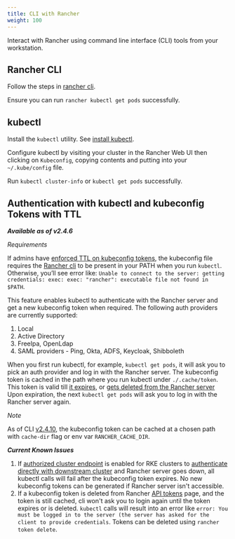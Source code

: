 ```yaml
---
title: CLI with Rancher
weight: 100
---
```


Interact with Rancher using command line interface (CLI) tools from your workstation.

## Rancher CLI

Follow the steps in [rancher cli](../cli).

Ensure you can run `rancher kubectl get pods` successfully.


## kubectl
Install the `kubectl` utility. See [install kubectl](https://kubernetes.io/docs/tasks/tools/install-kubectl/).


Configure kubectl by visiting your cluster in the Rancher Web UI then clicking on `Kubeconfig`, copying contents and putting into your `~/.kube/config` file.

Run `kubectl cluster-info` or `kubectl get pods` successfully.

## Authentication with kubectl and kubeconfig Tokens with TTL

_**Available as of v2.4.6**_

_Requirements_

If admins have [enforced TTL on kubeconfig tokens]({{<baseurl>}}/rancher/v2.x/en/api/api-tokens/#setting-ttl-on-kubeconfig-tokens), the kubeconfig file requires the [Rancher cli](../cli) to be present in your PATH when you run `kubectl`. Otherwise, you’ll see error like:
`Unable to connect to the server: getting credentials: exec: exec: "rancher": executable file not found in $PATH`.

This feature enables kubectl to authenticate with the Rancher server and get a new kubeconfig token when required. The following auth providers are currently supported:

1. Local
2. Active Directory
3. FreeIpa, OpenLdap
4. SAML providers - Ping, Okta, ADFS, Keycloak, Shibboleth

When you first run kubectl, for example, `kubectl get pods`, it will ask you to pick an auth provider and log in with the Rancher server.
The kubeconfig token is cached in the path where you run kubectl under `./.cache/token`. This token is valid till [it expires](../../api/api-tokens/#setting-ttl-on-kubeconfig-tokens-period), or [gets deleted from the Rancher server](../../api/api-tokens/#deleting-tokens)
Upon expiration, the next `kubectl get pods` will ask you to log in with the Rancher server again.

_Note_

As of CLI [v2.4.10](https://github.com/rancher/cli/releases/tag/v2.4.10), the kubeconfig token can be cached at a chosen path with `cache-dir` flag or env var `RANCHER_CACHE_DIR`.

_**Current Known Issues**_

1. If [authorized cluster endpoint]({{<baseurl>}}/rancher/v2.x/en/overview/architecture/#4-authorized-cluster-endpoint) is enabled for RKE clusters to [authenticate directly with downstream cluster]({{<baseurl>}}/rancher/v2.x/en/cluster-admin/cluster-access/kubectl/#authenticating-directly-with-a-downstream-cluster) and Rancher server goes down, all kubectl calls will fail after the kubeconfig token expires. No new kubeconfig tokens can be generated if Rancher server isn't accessible.
2. If a kubeconfig token is deleted from Rancher [API tokens]({{<baseurl>}}/rancher/v2.x/en/api/api-tokens/#deleting-tokens) page, and the token is still cached, cli won't ask you to login again until the token expires or is deleted. 
`kubectl` calls will result into an error like `error: You must be logged in to the server (the server has asked for the client to provide credentials`. Tokens can be deleted using `rancher token delete`.
